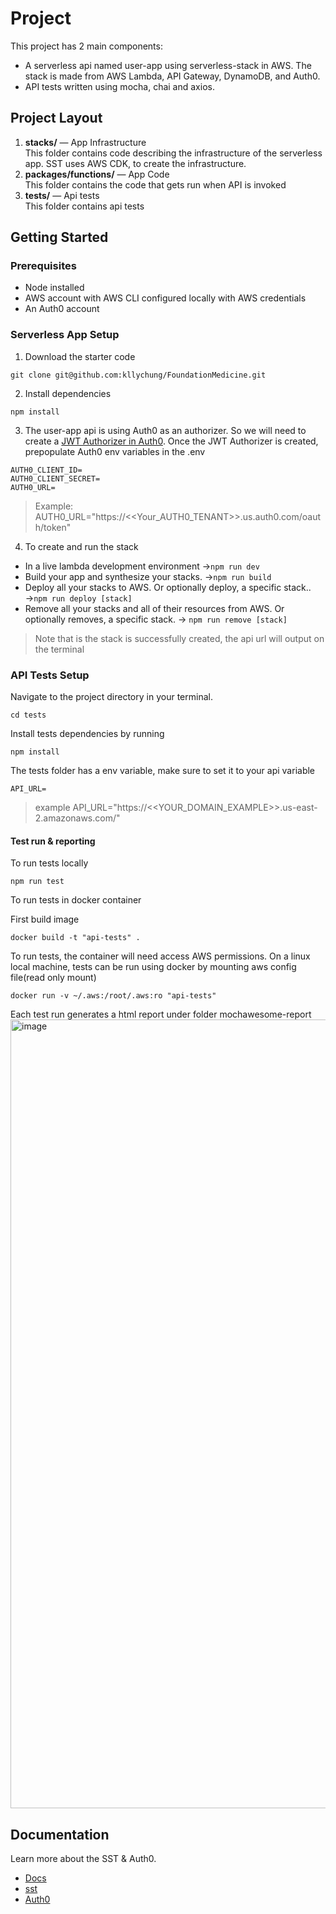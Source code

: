 # Project

This project has 2 main components:

- A serverless api named user-app using serverless-stack in AWS. The stack is made from AWS Lambda, API Gateway, DynamoDB, and Auth0.
- API tests written using mocha, chai and axios.

## Project Layout

1. **stacks/** — App Infrastructure <br />
   This folder contains code describing the infrastructure of the serverless app. SST uses AWS CDK, to create the infrastructure.
2. **packages/functions/** — App Code <br />
   This folder contains the code that gets run when API is invoked
3. **tests/** — Api tests<br />
   This folder contains api tests

## Getting Started

### Prerequisites

- Node installed
- AWS account with AWS CLI configured locally with AWS credentials
- An Auth0 account

### Serverless App Setup

1. Download the starter code

```
git clone git@github.com:kllychung/FoundationMedicine.git
```

2. Install dependencies

```
npm install
```

3. The user-app api is using Auth0 as an authorizer. So we will need to create a [JWT Authorizer in Auth0](https://auth0.com/blog/securing-aws-http-apis-with-jwt-authorizers/#Add-a-JWT-Authorizer-to-Your-API).
   Once the JWT Authorizer is created, prepopulate Auth0 env variables in the .env

```
AUTH0_CLIENT_ID=
AUTH0_CLIENT_SECRET=
AUTH0_URL=
```

> Example: AUTH0_URL="https://<<Your_AUTH0_TENANT>>.us.auth0.com/oauth/token"

4. To create and run the stack<br />

- In a live lambda development environment &#8594;`npm run dev`
- Build your app and synthesize your stacks. &#8594;`npm run build`
- Deploy all your stacks to AWS. Or optionally deploy, a specific stack.. &#8594;`npm run deploy [stack]`
- Remove all your stacks and all of their resources from AWS. Or optionally removes, a specific stack. &#8594; `npm run remove [stack]`

> Note that is the stack is successfully created, the api url will output on the terminal

### API Tests Setup

Navigate to the project directory in your terminal.

```
cd tests
```

Install tests dependencies by running

```
npm install
```

The tests folder has a env variable, make sure to set it to your api variable

```
API_URL=
```

> example API_URL="https://<<YOUR_DOMAIN_EXAMPLE>>.us-east-2.amazonaws.com/"

#### Test run & reporting

To run tests locally

```
npm run test
```

To run tests in docker container

First build image

```
docker build -t "api-tests" .
```

To run tests, the container will need access AWS permissions.
On a linux local machine, tests can be run using docker by mounting aws config file(read only mount)

```
docker run -v ~/.aws:/root/.aws:ro "api-tests"
```

Each test run generates a html report under folder mochawesome-report
<img width="1262" alt="image" src="https://github.com/kllychung/FoundationMedicine/assets/39935361/4a470983-ec4e-4a56-9585-341dc3a8196f">

## Documentation

Learn more about the SST & Auth0.

- [Docs](https://docs.sst.dev/)
- [sst](https://docs.sst.dev/packages/sst)
- [Auth0](https://auth0.com/)
